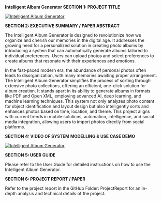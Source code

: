 **Intelligent Album Generator**
**SECTION 1: PROJECT TITLE**

[![Intelligent Album Generator](https://i9.ytimg.com/vi/-L9mqh4XUWo/mqdefault.jpg?sqp=CMCn1qoG-oaymwEmCMACELQB8quKqQMa8AEB-AH-CYAC0AWKAgwIABABGH8gEygUMA8=&rs=AOn4CLBFP8uelM4eQxeu1GvrqfBY09sxkw)](https://youtu.be/-L9mqh4XUWo "SnapYummy -- Intelligent Cooking Assistant")


**SECTION 2: EXECUTIVE SUMMARY / PAPER ABSTRACT**

The Intelligent Album Generator is designed to revolutionize how we organize and cherish our memories in the digital age. It addresses the growing need for a personalized solution in creating photo albums by introducing a system that can automatically generate albums tailored to individual preferences. Users can upload photos and select preferences to create albums that resonate with their experiences and emotions.

In the fast-paced modern era, the abundance of personal photos often leads to disorganization, with many memories awaiting proper arrangement. The Intelligent Album Generator simplifies the process of sorting through extensive photo collections, offering an efficient, one-click solution for album creation. It stands apart in its ability to generate albums in formats like PDF and Open XML, employing advanced AI, deep learning, and machine learning techniques. This system not only analyzes photo content for object identification and layout design but also intelligently sorts and enhances photos based on time, location, and theme. This project aligns with current trends in mobile solutions, automation, intelligence, and social media integration, allowing users to import photos directly from social platforms.


**SECTION 4: VIDEO OF SYSTEM MODELLING & USE CASE DEMO**

[![Intelligent Album Generator](https://i9.ytimg.com/vi/vbuaxch2F8I/mqdefault.jpg?sqp=CMCn1qoG-oaymwEmCMACELQB8quKqQMa8AEB-AH-CYAC0AWKAgwIABABGGUgZShlMA8%3D&rs=AOn4CLD-q-Olx2hiESknixMYDh0ZrqHLBg&retry=5)](https://youtu.be/vbuaxch2F8I "SnapYummy -- Intelligent Cooking Assistant")


**SECTION 5: USER GUIDE**

Please refer to the User Guide for detailed instructions on how to use the Intelligent Album Generator.

**SECTION 6: PROJECT REPORT / PAPER**

Refer to the project report in the GitHub Folder: ProjectReport for an in-depth analysis and technical details of the project.

